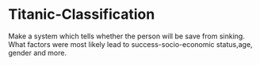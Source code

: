 # Titanic-Classification
Make a system which tells whether the person will be save from sinking. What factors were most likely lead to success-socio-economic status,age, gender and more.

